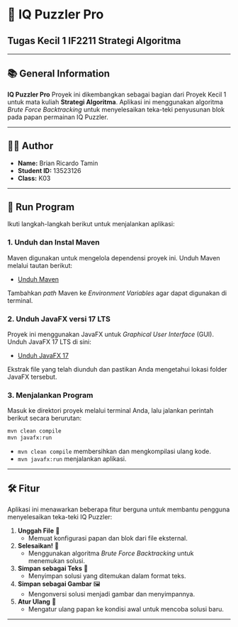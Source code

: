 # 🎯 IQ Puzzler Pro
## Tugas Kecil 1 IF2211 Strategi Algoritma

---

## 📚 General Information
**IQ Puzzler Pro** Proyek ini dikembangkan sebagai bagian dari Proyek Kecil 1 untuk mata kuliah **Strategi Algoritma**. Aplikasi ini menggunakan algoritma *Brute Force Backtracking* untuk menyelesaikan teka-teki penyusunan blok pada papan permainan IQ Puzzler.

---

## 👨‍💻 Author
- **Name:** Brian Ricardo Tamin
- **Student ID:** 13523126
- **Class:** K03

---

## 🚀 Run Program
Ikuti langkah-langkah berikut untuk menjalankan aplikasi:

### 1. **Unduh dan Instal Maven**  
Maven digunakan untuk mengelola dependensi proyek ini. Unduh Maven melalui tautan berikut:  
- [Unduh Maven](https://maven.apache.org/download.cgi)  

Tambahkan *path* Maven ke *Environment Variables* agar dapat digunakan di terminal.

### 2. **Unduh JavaFX versi 17 LTS**  
Proyek ini menggunakan JavaFX untuk *Graphical User Interface* (GUI). Unduh JavaFX 17 LTS di sini:  
- [Unduh JavaFX 17](https://gluonhq.com/products/javafx/)  

Ekstrak file yang telah diunduh dan pastikan Anda mengetahui lokasi folder JavaFX tersebut.

### 3. **Menjalankan Program**  
Masuk ke direktori proyek melalui terminal Anda, lalu jalankan perintah berikut secara berurutan:  
```bash
mvn clean compile
mvn javafx:run

```
- `mvn clean compile` membersihkan dan mengkompilasi ulang kode.  
- `mvn javafx:run` menjalankan aplikasi.  

---


## 🛠️ Fitur  
Aplikasi ini menawarkan beberapa fitur berguna untuk membantu pengguna menyelesaikan teka-teki IQ Puzzler:

1. **Unggah File** 📁  
   - Memuat konfigurasi papan dan blok dari file eksternal.  
2. **Selesaikan!** 🧩  
   - Menggunakan algoritma *Brute Force Backtracking* untuk menemukan solusi.  
3. **Simpan sebagai Teks** 📝  
   - Menyimpan solusi yang ditemukan dalam format teks.  
4. **Simpan sebagai Gambar** 🖼️  
   - Mengonversi solusi menjadi gambar dan menyimpannya.  
5. **Atur Ulang** 🔄  
   - Mengatur ulang papan ke kondisi awal untuk mencoba solusi baru. 
---
